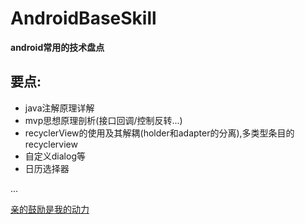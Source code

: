 # AndroidBaseSkill

**android常用的技术盘点**

## 要点:

* java注解原理详解    
* mvp思想原理剖析(接口回调/控制反转...)
* recyclerView的使用及其解耦(holder和adapter的分离),多类型条目的recyclerview
* 自定义dialog等
* 日历选择器

...
    
[亲的鼓励是我的动力](https://PrettyAnt.com)

